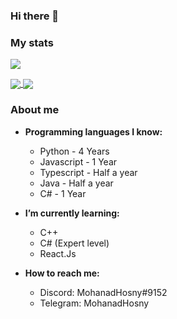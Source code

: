 ### Hi there 👋

### My stats
![](https://komarev.com/ghpvc/?username=MohanadHosny&color=green)

<a href="https://github.com/MohanadHosny/MohanadHosny">
  <img align="center" src="https://github-readme-stats.vercel.app/api?username=MohanadHosny&layout=compact&theme=onedark"/>
</a>
<a href="https://github.com/MohanadHosny/MohanadHosny">
    <img align="center" src="https://github-readme-stats.vercel.app/api/top-langs/?username=MohanadHosny&layout=compact&theme=onedark"/>
</a>

### About me

- **Programming languages I know: <br/>**
  - Python - 4 Years
  - Javascript - 1 Year
  - Typescript - Half a year
  - Java - Half a year
  - C# - 1 Year

- **I’m currently learning: <br/>**
  - C++
  - C# (Expert level)
  - React.Js

- **How to reach me: <br/>**
  - Discord: MohanadHosny#9152
  - Telegram: MohanadHosny
